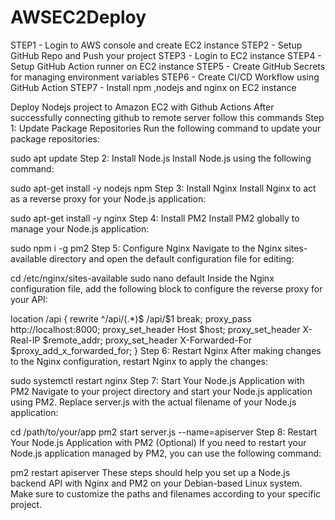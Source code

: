 # AWSEC2Deploy

STEP1 - Login to AWS console and create EC2 instance
STEP2 - Setup GitHub Repo and Push your project
STEP3 - Login to EC2 instance
STEP4 - Setup GitHub Action runner on EC2 instance
STEP5 - Create GitHub Secrets for managing environment variables
STEP6 - Create CI/CD Workflow using GitHub Action
STEP7 - Install npm ,nodejs and nginx on EC2 instance

Deploy Nodejs project to Amazon EC2 with Github Actions
After successfully connecting github to remote server follow this commands
Step 1: Update Package Repositories
Run the following command to update your package repositories:

sudo apt update
Step 2: Install Node.js
Install Node.js using the following command:

sudo apt-get install -y nodejs npm
Step 3: Install Nginx
Install Nginx to act as a reverse proxy for your Node.js application:

sudo apt-get install -y nginx
Step 4: Install PM2
Install PM2 globally to manage your Node.js application:

sudo npm i -g pm2
Step 5: Configure Nginx
Navigate to the Nginx sites-available directory and open the default configuration file for editing:

cd /etc/nginx/sites-available
sudo nano default
Inside the Nginx configuration file, add the following block to configure the reverse proxy for your API:

location /api {
rewrite ^\/api\/(.\*)$ /api/$1 break;
proxy_pass http://localhost:8000;
proxy_set_header Host $host;
proxy_set_header X-Real-IP $remote_addr;
proxy_set_header X-Forwarded-For $proxy_add_x_forwarded_for;
}
Step 6: Restart Nginx
After making changes to the Nginx configuration, restart Nginx to apply the changes:

sudo systemctl restart nginx
Step 7: Start Your Node.js Application with PM2
Navigate to your project directory and start your Node.js application using PM2. Replace server.js with the actual filename of your Node.js application:

cd /path/to/your/app
pm2 start server.js --name=apiserver
Step 8: Restart Your Node.js Application with PM2 (Optional)
If you need to restart your Node.js application managed by PM2, you can use the following command:

pm2 restart apiserver
These steps should help you set up a Node.js backend API with Nginx and PM2 on your Debian-based Linux system. Make sure to customize the paths and filenames according to your specific project.

 <!-- sudo ./svc.sh install -->
  <!-- sudo ./svc.sh start -->
<!-- wadle98priyanka
Sg5XS8kBrdzTMoUm -->

<!-- mongodb+srv://wadle98priyanka:Sg5XS8kBrdzTMoUm@cluster0.thimm.mongodb.net/?retryWrites=true&w=majority&appName=Cluster0 -->